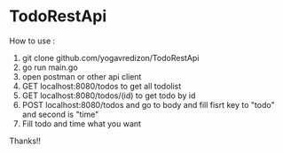 # TodoRestApi

How to use :
  1. git clone github.com/yogavredizon/TodoRestApi
  2. go run main.go
  3. open postman or other api client
  4. GET localhost:8080/todos to get all todolist
  5. GET localhost:8080/todos/(id) to get todo by id
  6. POST localhost:8080/todos and go to body and fill fisrt key to "todo" and second is "time"
  7. Fill todo and time what you want

Thanks!!


  
